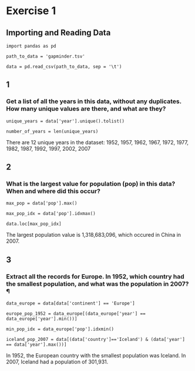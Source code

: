 # Exercise 1

## Importing and Reading Data

 `import pandas as pd`
 
`path_to_data = 'gapminder.tsv'`

`data = pd.read_csv(path_to_data, sep = '\t')`

## 1
### Get a list of all the years in this data, without any duplicates. How many unique values are there, and what are they?
`unique_years = data['year'].unique().tolist()`

`number_of_years = len(unique_years)`

There are 12 unique years in the dataset: 1952, 1957, 1962, 1967, 1972, 1977, 1982, 1987, 1992, 1997, 2002, 2007

## 2 
### What is the largest value for population (pop) in this data? When and where did this occur?

`max_pop = data['pop'].max()`

`max_pop_idx = data['pop'].idxmax()`

`data.loc[max_pop_idx]`

The largest population value is 1,318,683,096, which occured in China in 2007.

## 3
### Extract all the records for Europe. In 1952, which country had the smallest population, and what was the population in 2007?¶

`data_europe = data[data['continent'] == 'Europe']`

`europe_pop_1952 = data_europe[(data_europe['year'] == data_europe['year'].min())]`

`min_pop_idx = data_europe['pop'].idxmin()`

`iceland_pop_2007 = data[(data['country']=='Iceland') & (data['year'] == data['year'].max())]`

In 1952, the European country with the smallest population was Iceland. In 2007, Iceland had a population of 301,931.
